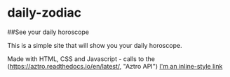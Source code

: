 # daily-zodiac
##See your daily horoscope

This is a simple site that will show you your daily horoscope. 

Made with HTML, CSS and Javascript - calls to the (https://aztro.readthedocs.io/en/latest/, "Aztro API")
[I'm an inline-style link](https://www.google.com)

